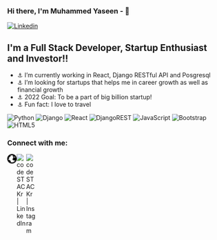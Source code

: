 ### Hi there, I'm Muhammed Yaseen - [][website] 👋 

[![Linkedin](https://img.shields.io/badge/Linkedin-brightgreen)](https://www.linkedin.com/in/muhammedya/)

## I'm a Full Stack Developer, Startup Enthusiast and Investor!!

- ⚓ I’m currently working in React, Django RESTful API and Posgresql
- ⚓ I’m looking for startups that helps me in career growth as well as financial growth
- ⚓ 2022 Goal: To be a part of big billion startup!
- ⚓ Fun fact: I love to travel



<!---
muhammedya/muhammedya is a ✨ special ✨ repository because its `README.md` (this file) appears on your GitHub profile.
You can click the Preview link to take a look at your changes.
--->




![Python](https://img.shields.io/badge/python-3670A0?style=for-the-badge&logo=python&logoColor=ffdd54)
![Django](https://img.shields.io/badge/django-%23092E20.svg?style=for-the-badge&logo=django&logoColor=white)
![React](https://img.shields.io/badge/react-%2320232a.svg?style=for-the-badge&logo=react&logoColor=%2361DAFB)
![DjangoREST](https://img.shields.io/badge/DJANGO-REST-ff1709?style=for-the-badge&logo=django&logoColor=white&color=ff1709&labelColor=gray)
![JavaScript](https://img.shields.io/badge/javascript-%23323330.svg?style=for-the-badge&logo=javascript&logoColor=%23F7DF1E)
![Bootstrap](https://img.shields.io/badge/bootstrap-%23563D7C.svg?style=for-the-badge&logo=bootstrap&logoColor=white)
![HTML5](https://img.shields.io/badge/html5-%23E34F26.svg?style=for-the-badge&logo=html5&logoColor=white)




### Connect with me:

[<img align="left" alt="codeSTACKr.com" width="22px" src="https://raw.githubusercontent.com/iconic/open-iconic/master/svg/globe.svg" />][website]
[<img align="left" alt="codeSTACKr | LinkedIn" width="22px" src="https://cdn.jsdelivr.net/npm/simple-icons@v3/icons/linkedin.svg" />][linkedin]
[<img align="left" alt="codeSTACKr | Instagram" width="22px" src="https://cdn.jsdelivr.net/npm/simple-icons@v3/icons/instagram.svg" />][instagram]

[website]: http://muhammedyaseen.pythonanywhere.com/
[instagram]: https://www.instagram.com/muhammedyaseen77/
[linkedin]: https://www.linkedin.com/in/muhammedya/

